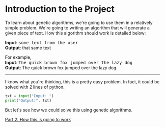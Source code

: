 # Introduction to the Project

To learn about genetic algorithms, we're going to use them in a relatively simple problem. We're going to writing an algorithm that will generate a given piece of text. How this algorithm should work is detailed below:

**Input**: <kbd>some text from the user</kbd><br />
**Output**: that same text

For example,<br />
**Input**: <kbd>The quick brown fox jumped over the lazy dog</kbd><br />
**Output**: The quick brown fox jumped over the lazy dog

<hr />

I know what you're thinking, this is a pretty easy problem. In fact, it could be solved with 2 lines of python.
```python
txt = input("Input: ")
print("Output:", txt)
```

But let's see how we could solve this using genetic algorithms.

[Part 2: How this is going to work](https://github.com/OKStateACM/GeneticAlgorithmsCodelab/blob/master/Part%202.md)
